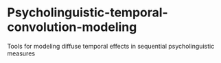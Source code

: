 # Psycholinguistic-temporal-convolution-modeling
Tools for modeling diffuse temporal effects in sequential psycholinguistic measures
